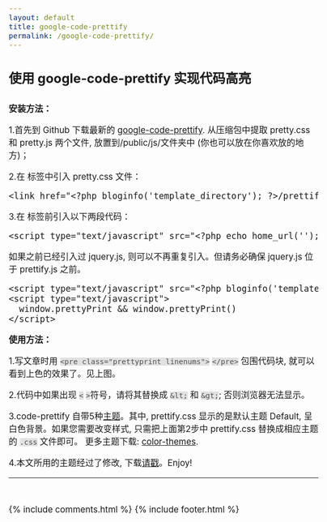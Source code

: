 ```yaml
---
layout: default
title: google-code-prettify
permalink: /google-code-prettify/
---
```

<style>
body{
	font-family: -apple-system,"Helvetica Neue",Helvetica,Arial,"PingFang SC","Hiragino Sans GB","WenQuanYi Micro Hei","Microsoft Yahei",sans-serif;
	font-size: 17px;
	-webkit-font-smoothing: antialiased !important;
}
code{
	color: #505050;
	background-color: #e1e1e1;
}
@media (min-width:38em) {
	.sidebar-toggle{
	font-size:20px;
	} 
}
</style>



<h2 style="margin-bottom: 30px;">使用 google-code-prettify 实现代码高亮 </h2>

<b>安装方法：</b>

1.首先到 Github 下载最新的 [google-code-prettify][1]. 从压缩包中提取 pretty.css 和 pretty.js 两个文件, 放置到/public/js/文件夹中 (你也可以放在你喜欢放的地方)；

2.在 <head> 标签中引入 pretty.css 文件：
<pre class="prettyprint linenums">
&lt;link href="&lt;?php bloginfo('template_directory'); ?>/prettify.css" type="text/css" rel="stylesheet" />
</pre>

3.在 </body> 标签前引入以下两段代码：
<pre class="prettyprint linenums">
&lt;script type="text/javascript" src="&lt;?php echo home_url(''); ?>/public/js/jquery.js">&lt;/script>
</pre>

如果之前已经引入过 jquery.js, 则可以不再重复引入。但请务必确保 jquery.js 位于 prettify.js 之前。

<pre class="prettyprint linenums">
&lt;script type="text/javascript" src="&lt;?php bloginfo('template_directory'); ?>/public/js/prettify.js">&lt;/script>
&lt;script type="text/javascript">
  window.prettyPrint && window.prettyPrint()
&lt;/script>
</pre>


<b>使用方法：</b>

1.写文章时用 `<pre class="prettyprint linenums">` `</pre>` 包围代码块, 就可以看到上色的效果了。见上图。

2.代码中如果出现 `<` `>`符号，请将其替换成 `&lt;` 和 `&gt;`; 否则浏览器无法显示。 

3.code-prettify 自带5种[主题][2]。其中, prettify.css 显示的是默认主题 Default, 呈白色背景。如果您需要改变样式, 只需把上面第2步中 prettify.css 替换成相应主题的 `.css` 文件即可。 更多主题下载: [color-themes][3].

4.本文所用的主题经过了修改, 下载[请戳][4]。Enjoy!


<hr style="margin-bottom: 3em; border-top: 1px solid #fafafa; border-bottom: 1px solid #fafafa;" />


{% include comments.html %}
{% include footer.html %}

[1]:https://github.com/google/code-prettify

[2]:https://rawgit.com/google/code-prettify/master/styles/index.html

[3]:https://jmblog.github.io/color-themes-for-google-code-prettify/

[4]: https://paypal.b0.upaiyun.com/public/js/prettify/prettify.css